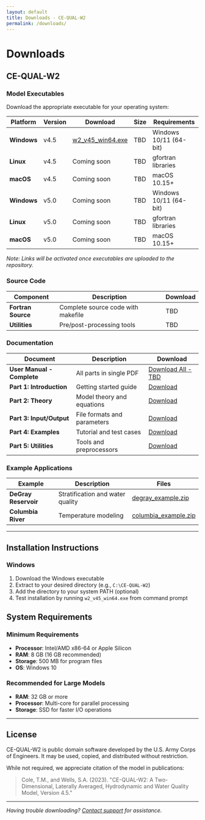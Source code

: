 ```yaml
---
layout: default
title: Downloads - CE-QUAL-W2
permalink: /downloads/
---
```


# Downloads

## CE-QUAL-W2

### Model Executables

Download the appropriate executable for your operating system:

| Platform | Version | Download | Size | Requirements |
|----------|---------|----------|------|--------------|
| **Windows** | v4.5 | [w2_v45_win64.exe](#) | TBD | Windows 10/11 (64-bit) |
| **Linux** | v4.5 | Coming soon  | TBD | gfortran libraries |
| **macOS** | v4.5 | Coming soon | TBD | macOS 10.15+ |
| **Windows** | v5.0 | Coming soon | TBD | Windows 10/11 (64-bit) |
| **Linux** | v5.0 | Coming soon  | TBD | gfortran libraries |
| **macOS** | v5.0 | Coming soon | TBD | macOS 10.15+ |

*Note: Links will be activated once executables are uploaded to the repository.*

### Source Code

| Component | Description | Download |
|-----------|-------------|----------|
| **Fortran Source** | Complete source code with makefile | TBD |
| **Utilities** | Pre/post-processing tools | TBD |

### Documentation

| Document | Description | Download |
|----------|-------------|----------|
| **User Manual - Complete** | All parts in single PDF | [Download All - TBD](TBD) |
| **Part 1: Introduction** | Getting started guide | [Download](documentation/W2manual45_Part1_Intro_rev6.pdf) |
| **Part 2: Theory** | Model theory and equations | [Download](documentation/W2manual45_Part2_Theory_rev6.pdf) |
| **Part 3: Input/Output** | File formats and parameters | [Download](documentation/W2manual45_Part3_InputOutputFiles_rev6.pdf) |
| **Part 4: Examples** | Tutorial and test cases | [Download](documentation/W2manual45_Part4_ModelExamples_rev3.pdf) |
| **Part 5: Utilities** | Tools and preprocessors | [Download](documentation/W2manual45_Part5_ModelUtilities_rev6.pdf) |

### Example Applications

| Example | Description | Files |
|---------|-------------|-------|
| **DeGray Reservoir** | Stratification and water quality | [degray_example.zip](#) |
| **Columbia River** | Temperature modeling | [columbia_example.zip](#) |

---

## Installation Instructions

### Windows
1. Download the Windows executable
2. Extract to your desired directory (e.g., `C:\CE-QUAL-W2`)
3. Add the directory to your system PATH (optional)
4. Test installation by running `w2_v45_win64.exe` from command prompt

## System Requirements

### Minimum Requirements
- **Processor**: Intel/AMD x86-64 or Apple Silicon
- **RAM**: 8 GB (16 GB recommended)
- **Storage**: 500 MB for program files
- **OS**: Windows 10

### Recommended for Large Models
- **RAM**: 32 GB or more
- **Processor**: Multi-core for parallel processing
- **Storage**: SSD for faster I/O operations

---

## License

CE-QUAL-W2 is public domain software developed by the U.S. Army Corps of Engineers. It may be used, copied, and distributed without restriction. 

While not required, we appreciate citation of the model in publications:

> Cole, T.M., and Wells, S.A. (2023). "CE-QUAL-W2: A Two-Dimensional, Laterally Averaged, Hydrodynamic and Water Quality Model, Version 4.5."

---

*Having trouble downloading? [Contact support](/support/) for assistance.*